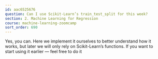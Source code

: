 ```yaml
---
id: aac6525676
question: Can I use Scikit-Learn’s train_test_split for this week?
section: 2. Machine Learning for Regression
course: machine-learning-zoomcamp
sort_order: 690
---
```


Yes, you can. Here we implement it ourselves to better understand how it works, but later we will only rely on Scikit-Learn’s functions. If you want to start using it earlier — feel free to do it

